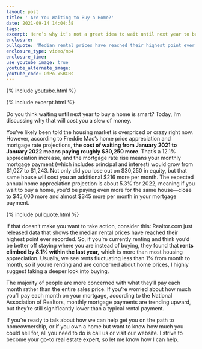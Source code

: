 ```yaml
---
layout: post
title: ' Are You Waiting to Buy a Home?'
date: 2021-09-14 14:04:38
tags:
excerpt: Here’s why it’s not a great idea to wait until next year to buy a home.
enclosure:
pullquote: 'Median rental prices have reached their highest point ever recorded. '
enclosure_type: video/mp4
enclosure_time:
use_youtube_image: true
youtube_alternate_image:
youtube_code: OdPo-xSBCHs
---
```

{% include youtube.html %}

{% include excerpt.html %}

Do you think waiting until next year to buy a home is smart? Today, I’m discussing why that will cost you a slew of money.&nbsp;

You’ve likely been told the housing market is overpriced or crazy right now. However, according to Freddie Mac’s home price appreciation and mortgage rate projections, **the cost of waiting from January 2021 to January 2022 means paying roughly $30,250 more**. That’s a 12.1% appreciation increase, and the mortgage rate rise means your monthly mortgage payment (which includes principal and interest) would grow from $1,027 to $1,243. Not only did you lose out on $30,250 in equity, but that same house will cost you an additional $216 more per month. The expected annual home appreciation projection is about 5.3% for 2022, meaning if you wait to buy a home, you’d be paying even more for the same house—close to $45,000 more and almost $345 more per month in your mortgage payment.&nbsp;

{% include pullquote.html %}

If that doesn’t make you want to take action, consider this: Realtor.com just released data that shows the median rental prices have reached their highest point ever recorded. So, if you’re currently renting and think you’d be better off staying where you are instead of buying, they found that **rents climbed by 8.1% within the last year,** which is more than most housing appreciation. Usually, we see rents fluctuating less than 1% from month to month, so if you’re renting and are concerned about home prices, I highly suggest taking a deeper look into buying.&nbsp;

The majority of people are more concerned with what they’ll pay each month rather than the entire sales price. If you’re worried about how much you’ll pay each month on your mortgage, according to the National Association of Realtors, monthly mortgage payments are trending upward, but they’re still significantly lower than a typical rental payment.&nbsp;

If you’re ready to talk about how we can help get you on the path to homeownership, or if you own a home but want to know how much you could sell for, all you need to do is call us or visit our website. I strive to become your go-to real estate expert, so let me know how I can help.
